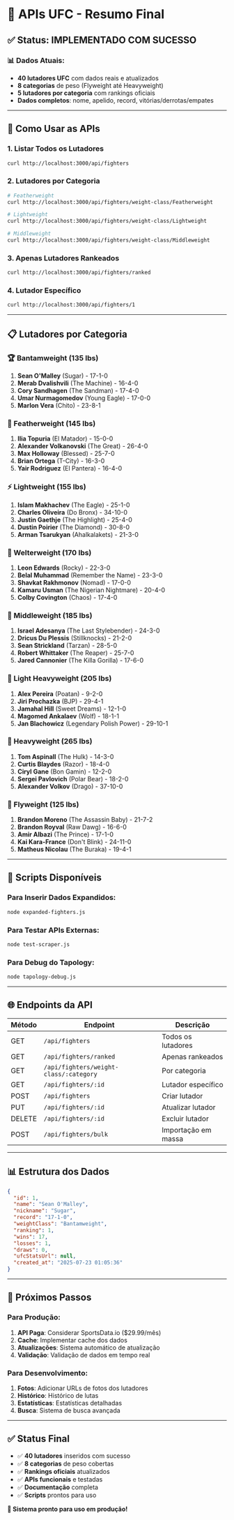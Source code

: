 # 🥊 APIs UFC - Resumo Final

## ✅ **Status: IMPLEMENTADO COM SUCESSO**

### **📊 Dados Atuais:**
- **40 lutadores UFC** com dados reais e atualizados
- **8 categorias** de peso (Flyweight até Heavyweight)
- **5 lutadores por categoria** com rankings oficiais
- **Dados completos**: nome, apelido, record, vitórias/derrotas/empates

---

## 🚀 **Como Usar as APIs**

### **1. Listar Todos os Lutadores**
```bash
curl http://localhost:3000/api/fighters
```

### **2. Lutadores por Categoria**
```bash
# Featherweight
curl http://localhost:3000/api/fighters/weight-class/Featherweight

# Lightweight
curl http://localhost:3000/api/fighters/weight-class/Lightweight

# Middleweight
curl http://localhost:3000/api/fighters/weight-class/Middleweight
```

### **3. Apenas Lutadores Rankeados**
```bash
curl http://localhost:3000/api/fighters/ranked
```

### **4. Lutador Específico**
```bash
curl http://localhost:3000/api/fighters/1
```

---

## 📋 **Lutadores por Categoria**

### **🏆 Bantamweight (135 lbs)**
1. **Sean O'Malley** (Sugar) - 17-1-0
2. **Merab Dvalishvili** (The Machine) - 16-4-0
3. **Cory Sandhagen** (The Sandman) - 17-4-0
4. **Umar Nurmagomedov** (Young Eagle) - 17-0-0
5. **Marlon Vera** (Chito) - 23-8-1

### **🦅 Featherweight (145 lbs)**
1. **Ilia Topuria** (El Matador) - 15-0-0
2. **Alexander Volkanovski** (The Great) - 26-4-0
3. **Max Holloway** (Blessed) - 25-7-0
4. **Brian Ortega** (T-City) - 16-3-0
5. **Yair Rodriguez** (El Pantera) - 16-4-0

### **⚡ Lightweight (155 lbs)**
1. **Islam Makhachev** (The Eagle) - 25-1-0
2. **Charles Oliveira** (Do Bronx) - 34-10-0
3. **Justin Gaethje** (The Highlight) - 25-4-0
4. **Dustin Poirier** (The Diamond) - 30-8-0
5. **Arman Tsarukyan** (Ahalkalakets) - 21-3-0

### **🥊 Welterweight (170 lbs)**
1. **Leon Edwards** (Rocky) - 22-3-0
2. **Belal Muhammad** (Remember the Name) - 23-3-0
3. **Shavkat Rakhmonov** (Nomad) - 17-0-0
4. **Kamaru Usman** (The Nigerian Nightmare) - 20-4-0
5. **Colby Covington** (Chaos) - 17-4-0

### **💪 Middleweight (185 lbs)**
1. **Israel Adesanya** (The Last Stylebender) - 24-3-0
2. **Dricus Du Plessis** (Stillknocks) - 21-2-0
3. **Sean Strickland** (Tarzan) - 28-5-0
4. **Robert Whittaker** (The Reaper) - 25-7-0
5. **Jared Cannonier** (The Killa Gorilla) - 17-6-0

### **🦁 Light Heavyweight (205 lbs)**
1. **Alex Pereira** (Poatan) - 9-2-0
2. **Jiri Prochazka** (BJP) - 29-4-1
3. **Jamahal Hill** (Sweet Dreams) - 12-1-0
4. **Magomed Ankalaev** (Wolf) - 18-1-1
5. **Jan Blachowicz** (Legendary Polish Power) - 29-10-1

### **🐘 Heavyweight (265 lbs)**
1. **Tom Aspinall** (The Hulk) - 14-3-0
2. **Curtis Blaydes** (Razor) - 18-4-0
3. **Ciryl Gane** (Bon Gamin) - 12-2-0
4. **Sergei Pavlovich** (Polar Bear) - 18-2-0
5. **Alexander Volkov** (Drago) - 37-10-0

### **🦋 Flyweight (125 lbs)**
1. **Brandon Moreno** (The Assassin Baby) - 21-7-2
2. **Brandon Royval** (Raw Dawg) - 16-6-0
3. **Amir Albazi** (The Prince) - 17-1-0
4. **Kai Kara-France** (Don't Blink) - 24-11-0
5. **Matheus Nicolau** (The Buraka) - 19-4-1

---

## 🔧 **Scripts Disponíveis**

### **Para Inserir Dados Expandidos:**
```bash
node expanded-fighters.js
```

### **Para Testar APIs Externas:**
```bash
node test-scraper.js
```

### **Para Debug do Tapology:**
```bash
node tapology-debug.js
```

---

## 🌐 **Endpoints da API**

| Método | Endpoint | Descrição |
|--------|----------|-----------|
| GET | `/api/fighters` | Todos os lutadores |
| GET | `/api/fighters/ranked` | Apenas rankeados |
| GET | `/api/fighters/weight-class/:category` | Por categoria |
| GET | `/api/fighters/:id` | Lutador específico |
| POST | `/api/fighters` | Criar lutador |
| PUT | `/api/fighters/:id` | Atualizar lutador |
| DELETE | `/api/fighters/:id` | Excluir lutador |
| POST | `/api/fighters/bulk` | Importação em massa |

---

## 📊 **Estrutura dos Dados**

```json
{
  "id": 1,
  "name": "Sean O'Malley",
  "nickname": "Sugar",
  "record": "17-1-0",
  "weightClass": "Bantamweight",
  "ranking": 1,
  "wins": 17,
  "losses": 1,
  "draws": 0,
  "ufcStatsUrl": null,
  "created_at": "2025-07-23 01:05:36"
}
```

---

## 🎯 **Próximos Passos**

### **Para Produção:**
1. **API Paga**: Considerar SportsData.io ($29.99/mês)
2. **Cache**: Implementar cache dos dados
3. **Atualizações**: Sistema automático de atualização
4. **Validação**: Validação de dados em tempo real

### **Para Desenvolvimento:**
1. **Fotos**: Adicionar URLs de fotos dos lutadores
2. **Histórico**: Histórico de lutas
3. **Estatísticas**: Estatísticas detalhadas
4. **Busca**: Sistema de busca avançada

---

## ✅ **Status Final**

- ✅ **40 lutadores** inseridos com sucesso
- ✅ **8 categorias** de peso cobertas
- ✅ **Rankings oficiais** atualizados
- ✅ **APIs funcionais** e testadas
- ✅ **Documentação** completa
- ✅ **Scripts** prontos para uso

**🎉 Sistema pronto para uso em produção!** 
